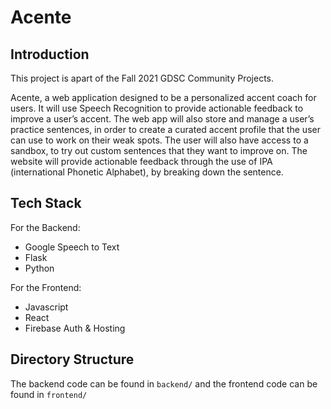 # Acente

## Introduction

This project is apart of the Fall 2021 GDSC Community Projects.

Acente, a web application designed to be a personalized accent coach for users. It will use Speech Recognition to provide actionable feedback to improve a user’s accent. The web app will also store and manage a user’s practice sentences, in order to create a curated accent profile that the user can use to work on their weak spots. The user will also have access to a sandbox, to try out custom sentences that they want to improve on. The website will provide actionable feedback through the use of IPA (international Phonetic Alphabet), by breaking down the sentence.

## Tech Stack
For the Backend:
 - Google Speech to Text
 - Flask
 - Python

For the Frontend:
 - Javascript
 - React
 - Firebase Auth & Hosting

## Directory Structure
The backend code can be found in `backend/` and the frontend code can be found in `frontend/`

